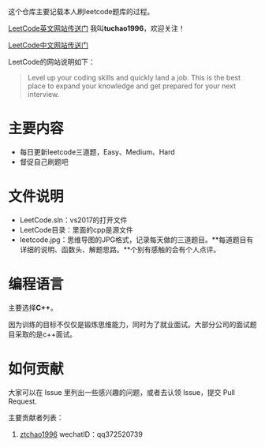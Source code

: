 这个仓库主要记载本人刷leetcode题库的过程。

[LeetCode英文网站传送门](https://leetcode.com/) 我叫**tuchao1996**，欢迎关注！

[LeetCode中文网站传送门](https://leetcode-cn.com/)

LeetCode的网站说明如下：

> Level up your coding skills and quickly land a job. This is the best place to expand your knowledge and get prepared for your next interview.

# 主要内容

- 每日更新leetcode三道题，Easy、Medium、Hard
- 督促自己刷题吧

# 文件说明

- LeetCode.sln：vs2017的打开文件
- LeetCode目录：里面的cpp是源文件
- leetcode.jpg：思维导图的JPG格式，记录每天做的三道题目。**每道题目有详细的说明、函数头、解题思路。**个别有感触的会有个人点评。

# 编程语言

主要选择**C++**。

因为训练的目标不仅仅是锻炼思维能力，同时为了就业面试。大部分公司的面试题目采取的是c++面试。

# 如何贡献

大家可以在 Issue 里列出一些感兴趣的问题，或者去认领 Issue，提交 Pull Request.

主要贡献者列表：

1. [ztchao1996](https://github.com/tuchao1996) wechatID：qq372520739 